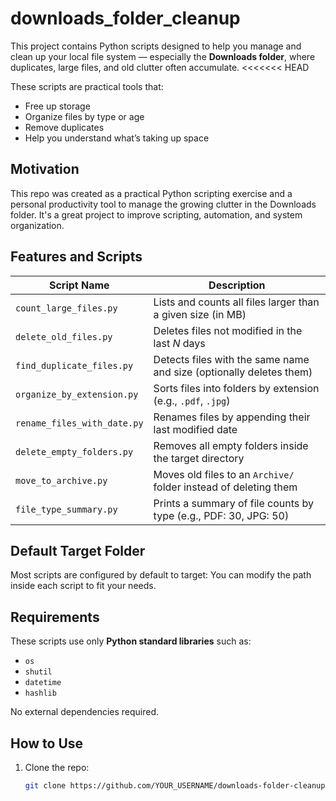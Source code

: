# downloads_folder_cleanup
This project contains Python scripts designed to help you manage and clean up your local file system — especially the **Downloads folder**, where duplicates, large files, and old clutter often accumulate.
<<<<<<< HEAD

These scripts are practical tools that:
- Free up storage
- Organize files by type or age
- Remove duplicates
- Help you understand what’s taking up space

## Motivation
This repo was created as a practical Python scripting exercise and a personal productivity tool to manage the growing clutter in the Downloads folder. It's a great project to improve scripting, automation, and system organization.

## Features and Scripts

| Script Name                | Description |
|---------------------------|-------------|
| `count_large_files.py`    | Lists and counts all files larger than a given size (in MB) |
| `delete_old_files.py`     | Deletes files not modified in the last _N_ days |
| `find_duplicate_files.py` | Detects files with the same name and size (optionally deletes them) |
| `organize_by_extension.py`| Sorts files into folders by extension (e.g., `.pdf`, `.jpg`) |
| `rename_files_with_date.py`| Renames files by appending their last modified date |
| `delete_empty_folders.py` | Removes all empty folders inside the target directory |
| `move_to_archive.py`      | Moves old files to an `Archive/` folder instead of deleting them |
| `file_type_summary.py`    | Prints a summary of file counts by type (e.g., PDF: 30, JPG: 50) |

## Default Target Folder

Most scripts are configured by default to target:
You can modify the path inside each script to fit your needs.

## Requirements

These scripts use only **Python standard libraries** such as:
- `os`
- `shutil`
- `datetime`
- `hashlib`

No external dependencies required.

## How to Use

1. Clone the repo:
   ```bash
   git clone https://github.com/YOUR_USERNAME/downloads-folder-cleanup.git

